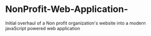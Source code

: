 # NonProfit-Web-Application-
Initial overhaul of a Non profit organization's website into a modern javaScript powered web application
